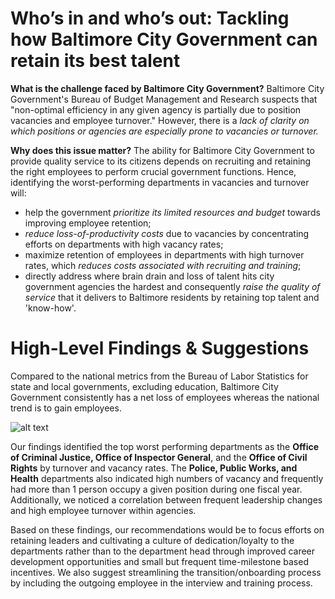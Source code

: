 # Who’s in and who’s out: Tackling how Baltimore City Government can retain its best talent 

**What is the challenge faced by Baltimore City Government?**
Baltimore City Government's Bureau of Budget Management and Research suspects that "non-optimal efficiency in any given agency is partially due to position vacancies and employee turnover." However, there is a *lack of clarity on which positions or agencies are especially prone to vacancies or turnover.* 

**Why does this issue matter?**
The ability for Baltimore City Government to provide quality service to its citizens depends on recruiting and retaining the right employees to perform crucial government functions. Hence, identifying the worst-performing departments in vacancies and turnover will:
* help the government _prioritize its limited resources and budget_ towards improving employee retention; 
* _reduce loss-of-productivity costs_ due to vacancies by concentrating efforts on departments with high vacancy rates;
* maximize retention of employees in departments with high turnover rates, which _reduces costs associated with recruiting and training_;
* directly address where brain drain and loss of talent hits city government agencies the hardest and consequently _raise the quality of service_ that it delivers to Baltimore residents by retaining top talent and 'know-how'.

# High-Level Findings & Suggestions

Compared to the national metrics from the Bureau of Labor Statistics for state and local governments, excluding education, Baltimore City Government consistently has a net loss of employees whereas the national trend is to gain employees.

![alt text](https://github.com/rsilve22/Business-Analytics-Final-Project/blob/master/Baltimore%20vs.%20BLS%20Data%20Turnover.png)


Our findings identified the top worst performing departments as the **Office of Criminal Justice, Office of Inspector General**, and the **Office of Civil Rights** by turnover and vacancy rates. The **Police, Public Works, and Health** departments also indicated high numbers of vacancy and frequently had more than 1 person occupy a given position during one fiscal year.
Additionally, we noticed a correlation between frequent leadership changes and high employee turnover within agencies. 

Based on these findings, our recommendations would be to focus efforts on retaining leaders and cultivating a culture of dedication/loyalty to the departments rather than to the department head through improved career development opportunities and small but frequent time-milestone based incentives. We also suggest streamlining the transition/onboarding process by including the outgoing employee in the interview and training process. 

